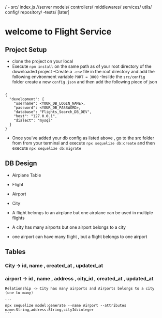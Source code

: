 /
    - src/
        index.js //server
        models/
        controllers/
        middlewares/
        services/
        utils/
        config/
        repository/
    -tests/ [later]

# welcome to Flight Service

## Project Setup
 - clone the project on your local
 - Execute `npm install` on the same path as of your root directory of the downloaded project
 -Create a `.env` file in the root directory and add the following environment variable 
    `PORT = 3000`
-Insilde the `src/config` folder create a new `config.json` and then add the following piece of json

```

{
  "development": {
    "username": <YOUR_DB_LOGIN_NAME>,
    "password": <YOUR_DB_PASSWORD>,
    "database": "Flights_Search_DB_DEV",
    "host": "127.0.0.1",
    "dialect": "mysql"
  }
}

```

- Once you've added your db config as listed above , go to the src folder from from your terminal and execute `npx sequelize db:create`
and then execute 
`npx sequelize db:migrate`


## DB Design
  - Airplane Table
  - Flight
  - Airport
  - City

  - A flight belongs to an airplane but one airplane can be used in multiple flights
  - A city has many airports but one airport belongs to a city
  - one airport can have many flight , but a flight belongs to one airport



  ## Tables 

  ### City -> id, name , created_at , updated_at
  ### airport -> id , name , address , city_id , created_at , updated_at
    Relationship -> City has many airports and Airports belongs to a city (one to many)

    ```
    npx sequelize model:generate --name Airport --attributes  name:String,address:String,cityId:integer
    ```

    